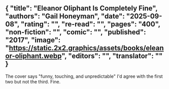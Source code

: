 {
 "title": "Eleanor Oliphant Is Completely Fine",
 "authors": "Gail Honeyman",
 "date": "2025-09-08",
 "rating": "",
 "re-read": "",
 "pages": "400",
 "non-fiction": "",
 "comic": "",
 "published": "2017",
 "image": "https://static.2x2.graphics/assets/books/eleanor-oliphant.webp",
 "editors": "",
 "translator": ""
}
---
The cover says "funny, touching, and unpredictable" I'd agree with the first two but not the third. Fine.
